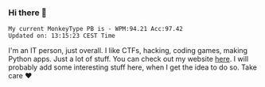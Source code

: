 ### Hi there 👋
<!-- PB START -->
```
My current MonkeyType PB is - WPM:94.21 Acc:97.42
Updated on: 13:15:23 CEST Time
```
<!-- PB END -->
I'm an IT person, just overall. I like CTFs, hacking, coding games, making Python apps. Just a lot of stuff.
You can check out my website [here](https://skill3472.github.io/).
I will probably add some interesting stuff here, when I get the idea to do so. Take care ❤️
